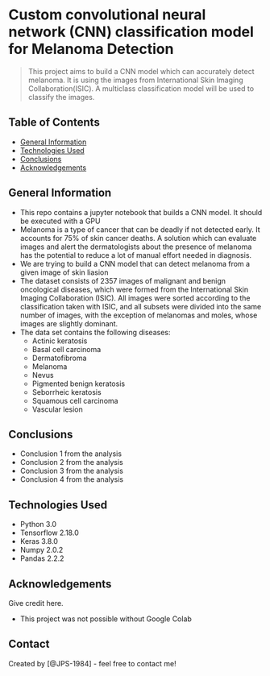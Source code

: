 # Custom convolutional neural network (CNN) classification model for Melanoma Detection
> This project aims to build a CNN model which can accurately detect melanoma.  It is using
the images from International Skin Imaging Collaboration(ISIC). A multiclass classification
model will be used to classify the images.

## Table of Contents
* [General Information](#general-information)
* [Technologies Used](#technologies-used)
* [Conclusions](#conclusions)
* [Acknowledgements](#acknowledgements)

## General Information
- This repo contains a jupyter notebook that builds a CNN model. It should be executed with a GPU
- Melanoma is a type of cancer that can be deadly if not detected early. It accounts for 75% of skin cancer deaths. A solution which can evaluate images and alert the dermatologists about the presence of melanoma has the potential to reduce a lot of manual effort needed in diagnosis.
- We are trying to build a CNN model that can detect melanoma from a given image of skin liasion
- The dataset consists of 2357 images of malignant and benign oncological diseases, which were formed from the International Skin Imaging Collaboration (ISIC). All images were sorted according to the classification taken with ISIC, and all subsets were divided into the same number of images, with the exception of melanomas and moles, whose images are slightly dominant.
- The data set contains the following diseases:
    - Actinic keratosis
    - Basal cell carcinoma
    - Dermatofibroma
    - Melanoma
    - Nevus
    - Pigmented benign keratosis
    - Seborrheic keratosis
    - Squamous cell carcinoma
    - Vascular lesion


<!-- You don't have to answer all the questions - just the ones relevant to your project. -->

## Conclusions
- Conclusion 1 from the analysis
- Conclusion 2 from the analysis
- Conclusion 3 from the analysis
- Conclusion 4 from the analysis

<!-- You don't have to answer all the questions - just the ones relevant to your project. -->


## Technologies Used
- Python 3.0
- Tensorflow 2.18.0 
- Keras 3.8.0
- Numpy 2.0.2
- Pandas 2.2.2

<!-- As the libraries versions keep on changing, it is recommended to mention the version of library used in this project -->

## Acknowledgements
Give credit here.
- This project was not possible without Google Colab


## Contact
Created by [@JPS-1984] - feel free to contact me!